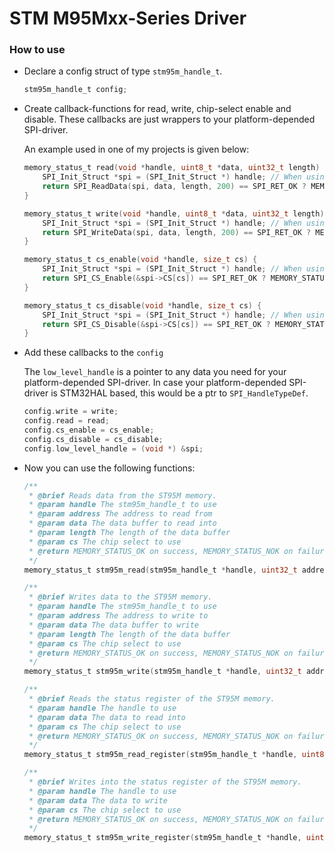 # STM M95Mxx-Series Driver

### How to use

* Declare a config struct of type ``stm95m_handle_t``.

  ```c
  stm95m_handle_t config;
  ```

* Create callback-functions for read, write, chip-select enable and disable. These callbacks are just wrappers to your platform-depended SPI-driver.

  An example used in one of my projects is given below:

  ```c
  memory_status_t read(void *handle, uint8_t *data, uint32_t length) {
      SPI_Init_Struct *spi = (SPI_Init_Struct *) handle; // When using STM32 Hal, this can also be SPI_HandleTypeDef
      return SPI_ReadData(spi, data, length, 200) == SPI_RET_OK ? MEMORY_STATUS_OK : MEMORY_STATUS_NOK;
  }
  
  memory_status_t write(void *handle, uint8_t *data, uint32_t length) {
      SPI_Init_Struct *spi = (SPI_Init_Struct *) handle; // When using STM32 Hal, this can also be SPI_HandleTypeDef
      return SPI_WriteData(spi, data, length, 200) == SPI_RET_OK ? MEMORY_STATUS_OK : MEMORY_STATUS_NOK;
  }
  
  memory_status_t cs_enable(void *handle, size_t cs) {
      SPI_Init_Struct *spi = (SPI_Init_Struct *) handle; // When using STM32 Hal, this can also be SPI_HandleTypeDef
      return SPI_CS_Enable(&spi->CS[cs]) == SPI_RET_OK ? MEMORY_STATUS_OK : MEMORY_STATUS_NOK;
  }
  
  memory_status_t cs_disable(void *handle, size_t cs) {
      SPI_Init_Struct *spi = (SPI_Init_Struct *) handle; // When using STM32 Hal, this can also be SPI_HandleTypeDef
      return SPI_CS_Disable(&spi->CS[cs]) == SPI_RET_OK ? MEMORY_STATUS_OK : MEMORY_STATUS_NOK;
  }
  ```

* Add these callbacks to the `config`

  The ``low_level_handle`` is a pointer to any data you need for your platform-depended SPI-driver. In case your platform-depended SPI-driver is 	   STM32HAL based, this would be a ptr to ``SPI_HandleTypeDef``.

  ```c
  config.write = write;
  config.read = read;
  config.cs_enable = cs_enable;
  config.cs_disable = cs_disable;
  config.low_level_handle = (void *) &spi;
  ```

* Now you can use the following functions:

  ```c
  /**
   * @brief Reads data from the ST95M memory.
   * @param handle The stm95m_handle_t to use
   * @param address The address to read from
   * @param data The data buffer to read into
   * @param length The length of the data buffer
   * @param cs The chip select to use
   * @return MEMORY_STATUS_OK on success, MEMORY_STATUS_NOK on failure
   */
  memory_status_t stm95m_read(stm95m_handle_t *handle, uint32_t address, uint8_t *data, uint32_t length, size_t cs);
  
  /**
   * @brief Writes data to the ST95M memory.
   * @param handle The stm95m_handle_t to use
   * @param address The address to write to
   * @param data The data buffer to write
   * @param length The length of the data buffer
   * @param cs The chip select to use
   * @return MEMORY_STATUS_OK on success, MEMORY_STATUS_NOK on failure
   */
  memory_status_t stm95m_write(stm95m_handle_t *handle, uint32_t address, uint8_t *data, uint32_t length, size_t cs);
  
  /**
   * @brief Reads the status register of the ST95M memory.
   * @param handle The handle to use
   * @param data The data to read into
   * @param cs The chip select to use
   * @return MEMORY_STATUS_OK on success, MEMORY_STATUS_NOK on failure
   */
  memory_status_t stm95m_read_register(stm95m_handle_t *handle, uint8_t *data, size_t cs);
  
  /**
   * @brief Writes into the status register of the ST95M memory.
   * @param handle The handle to use
   * @param data The data to write
   * @param cs The chip select to use
   * @return MEMORY_STATUS_OK on success, MEMORY_STATUS_NOK on failure
   */
  memory_status_t stm95m_write_register(stm95m_handle_t *handle, uint8_t data, size_t cs);
  ```

  
